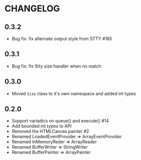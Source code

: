 CHANGELOG
=========

## 0.3.2

- Bug fix: fix alternate output style from STTY #185

## 0.3.1

- Bug fix: fix Stty size handler when no match

## 0.3.0

- Moved `Size` class to it's own namespace and added int types

## 0.2.0

- Support variadics on queue() and execute() #14
- Add bounded int types to API
- Removed the HTMLCanvas painter #2
- Renamed LoadedEventProvider => ArrayEventProvider
- Renamed InMemoryReder => ArrayReader
- Renamed BufferWriter => StringWriter
- Renamed BufferPainter => ArrayPainter

